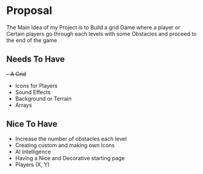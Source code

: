 # Proposal
The Main Idea of my Project is to Build a grid Game where a player or Certain players go through each levels with some Obstacles and proceed to the end of the game

## Needs To Have
~~- A Grid~~
- Icons for Players
- Sound Effects
- Background or Terrain
- Arrays

## Nice To Have 
- Increase the number of obstacles each level
- Creating custom and making own Icons
- AI Intelligence
- Having a Nice and Decorative starting page 
- Players (X, Y)